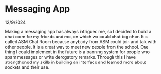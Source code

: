 # Messaging App

12/9/2024

Making a messaging app has always intrigued me, so I decided to build a chat room for my friends and me, on which we could chat together. It is called ASM Chat Room because anybody from ASM could join and talk with other people.
It is a great way to meet new people from the school. One thing I could implement in the future is a banning system for people who spam messages or write derogatory remarks. 
Through this I have strengthened my skills in building an interface and learned more about sockets and their use.
